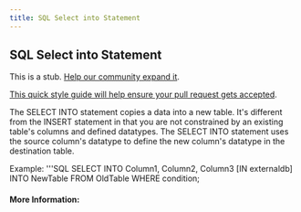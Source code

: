 ```yaml
---
title: SQL Select into Statement
---
```

## SQL Select into Statement

This is a stub. <a href='https://github.com/freecodecamp/guides/tree/master/src/pages/sql/sql-select-into-statement/index.md' target='_blank' rel='nofollow'>Help our community expand it</a>.

<a href='https://github.com/freecodecamp/guides/blob/master/README.md' target='_blank' rel='nofollow'>This quick style guide will help ensure your pull request gets accepted</a>.

<!-- The article goes here, in GitHub-flavored Markdown. Feel free to add YouTube videos, images, and CodePen/JSBin embeds  -->
The SELECT INTO statement copies a data into a new table.  It's different from the INSERT statement in that you are not constrained by an existing table's columns and defined datatypes.  The SELECT INTO statement uses the source column's datatype to define the new column's datatype in the destination table.

Example:
'''SQL
SELECT INTO Column1, Column2, Column3 [IN externaldb]
INTO NewTable
FROM OldTable
WHERE condition;

#### More Information:
<!-- Please add any articles you think might be helpful to read before writing the article -->


